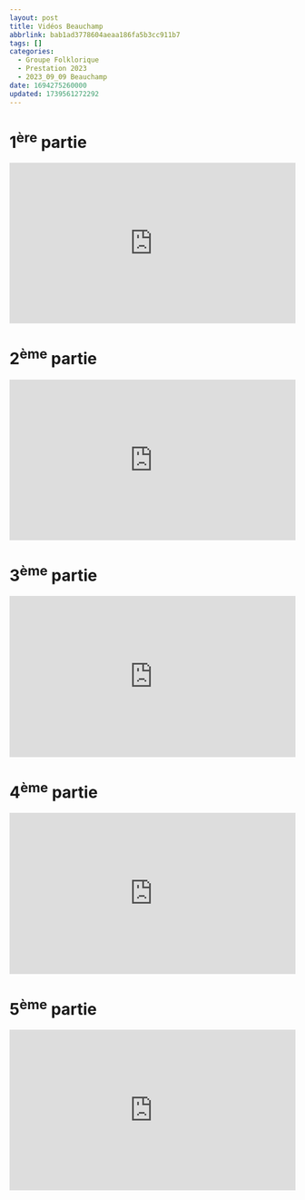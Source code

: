 ```yaml
---
layout: post
title: Vidéos Beauchamp
abbrlink: bab1ad3778604aeaa186fa5b3cc911b7
tags: []
categories:
  - Groupe Folklorique
  - Prestation 2023
  - 2023_09_09 Beauchamp
date: 1694275260000
updated: 1739561272292
---
```


# 1<sup>ère</sup> partie

<div style="position:relative; padding-bottom:56.25%; height:0; overflow:hidden; max-width:100%; width:100%;">
  <iframe src="https://www.youtube.com/embed/KmV76QdU4ZY" 
          style="position:absolute; top:0; left:0; width:100%; height:100%;" 
          frameborder="0" allow="accelerometer; autoplay; encrypted-media; gyroscope; picture-in-picture" 
          allowfullscreen>
  </iframe>
</div>

# 2<sup>ème</sup> partie

<div style="position:relative; padding-bottom:56.25%; height:0; overflow:hidden; max-width:100%; width:100%;">
  <iframe src="https://www.youtube.com/embed/9J7NS4eOxEg" 
          style="position:absolute; top:0; left:0; width:100%; height:100%;" 
          frameborder="0" allow="accelerometer; autoplay; encrypted-media; gyroscope; picture-in-picture" 
          allowfullscreen>
  </iframe>
</div>

# 3<sup>ème</sup> partie

<div style="position:relative; padding-bottom:56.25%; height:0; overflow:hidden; max-width:100%; width:100%;">
  <iframe src="https://www.youtube.com/embed/PfK9b1g3YuU" 
          style="position:absolute; top:0; left:0; width:100%; height:100%;" 
          frameborder="0" allow="accelerometer; autoplay; encrypted-media; gyroscope; picture-in-picture" 
          allowfullscreen>
  </iframe>
</div>

# 4<sup>ème</sup> partie

<div style="position:relative; padding-bottom:56.25%; height:0; overflow:hidden; max-width:100%; width:100%;">
  <iframe src="https://www.youtube.com/embed/VJHrqah0UO8" 
          style="position:absolute; top:0; left:0; width:100%; height:100%;" 
          frameborder="0" allow="accelerometer; autoplay; encrypted-media; gyroscope; picture-in-picture" 
          allowfullscreen>
  </iframe>
</div>

# 5<sup>ème</sup> partie

<div style="position:relative; padding-bottom:56.25%; height:0; overflow:hidden; max-width:100%; width:100%;">
  <iframe src="https://www.youtube.com/embed/I3pwsFW76HU" 
          style="position:absolute; top:0; left:0; width:100%; height:100%;" 
          frameborder="0" allow="accelerometer; autoplay; encrypted-media; gyroscope; picture-in-picture" 
          allowfullscreen>
  </iframe>
</div>
